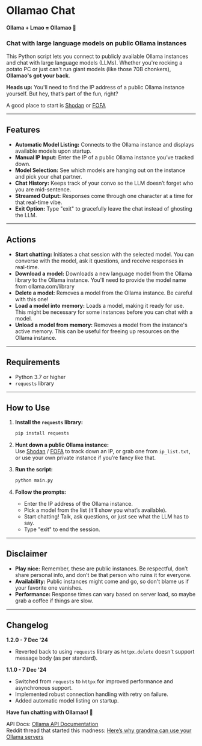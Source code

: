 # Ollamao Chat

#### Ollama + Lmao = Ollamao 🦙

### Chat with large language models on public Ollama instances

This Python script lets you connect to publicly available Ollama instances and chat with large language models (LLMs). Whether you're rocking a potato PC or just can't run giant models (like those 70B chonkers), **Ollamao's got your back**.

**Heads up:** You'll need to find the IP address of a public Ollama instance yourself. But hey, that’s part of the fun, right?

A good place to start is [Shodan](https://www.shodan.io/search?query=port%3A11434+html%3A%22Ollama%22) or [FOFA](https://en.fofa.info/result?qbase64=cG9ydD0iMTE0MzQiICYmIGJvZHk9Ik9sbGFtYSI%3D)

---

## Features

- **Automatic Model Listing:** Connects to the Ollama instance and displays available models upon startup.
- **Manual IP Input:** Enter the IP of a public Ollama instance you’ve tracked down.
- **Model Selection:** See which models are hanging out on the instance and pick your chat partner.
- **Chat History:** Keeps track of your convo so the LLM doesn’t forget who you are mid-sentence.
- **Streamed Output:** Responses come through one character at a time for that real-time vibe.
- **Exit Option:** Type "exit" to gracefully leave the chat instead of ghosting the LLM.

---

## Actions

- **Start chatting:**  Initiates a chat session with the selected model. You can converse with the model, ask it questions, and receive responses in real-time.
- **Download a model:**  Downloads a new language model from the Ollama library to the Ollama instance. You'll need to provide the model name from ollama.com/library
- **Delete a model:** Removes a model from the Ollama instance. Be careful with this one!
- **Load a model into memory:** Loads a model, making it ready for use. This might be necessary for some instances before you can chat with a model.
- **Unload a model from memory:** Removes a model from the instance's active memory. This can be useful for freeing up resources on the Ollama instance.

---

## Requirements

- Python 3.7 or higher
- `requests` library

---

## How to Use

1. **Install the `requests` library:**

   ```bash
   pip install requests 
   ```

2. **Hunt down a public Ollama instance:**  
   Use [Shodan](https://www.shodan.io/search?query=port%3A11434+html%3A%22Ollama%22) / [FOFA](https://en.fofa.info/result?qbase64=cG9ydD0iMTE0MzQiICYmIGJvZHk9Ik9sbGFtYSI%3D) to track down an IP, or grab one from `ip_list.txt`, or use your own private instance if you’re fancy like that.

3. **Run the script:**

   ```bash
   python main.py
   ```

4. **Follow the prompts:**

   - Enter the IP address of the Ollama instance.
   - Pick a model from the list (it’ll show you what’s available).
   - Start chatting! Talk, ask questions, or just see what the LLM has to say.
   - Type "exit" to end the session.

---

## Disclaimer

- **Play nice:** Remember, these are public instances. Be respectful, don’t share personal info, and don’t be that person who ruins it for everyone.
- **Availability:** Public instances might come and go, so don't blame us if your favorite one vanishes.
- **Performance:** Response times can vary based on server load, so maybe grab a coffee if things are slow.

---


## Changelog

**1.2.0 - 7 Dec '24**

- Reverted back to using `requests` library as `httpx.delete` doesn't support message body (as per standard).

**1.1.0 - 7 Dec '24**

- Switched from `requests` to `httpx` for improved performance and asynchronous support.
- Implemented robust connection handling with retry on failure.
- Added automatic model listing on startup.

**Have fun chatting with Ollamao! 🥳**

API Docs: [Ollama API Documentation](https://github.com/ollama/ollama/blob/main/docs/api.md)  
Reddit thread that started this madness: [Here’s why grandma can use your Ollama servers](https://www.reddit.com/r/ollama/comments/1guwg0w/your_ollama_servers_are_so_open_even_my_grandma/)
